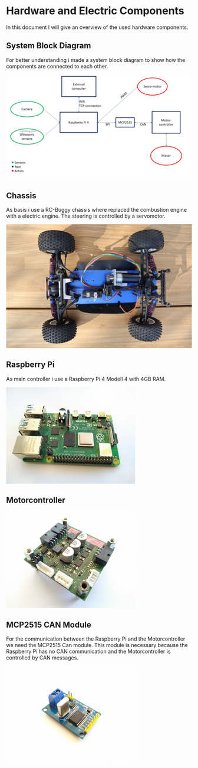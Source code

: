 # Hardware and Electric Components

In this document I will give an overview of the used hardware components.

## System Block Diagram
For better understanding i made a system block diagram to show how the components are connected to each other.

<img src="/images/Overview_blockdiagram.jpg" width="600">

## Chassis

As basis i use a RC-Buggy chassis where replaced the combustion engine with a electric engine.
The steering is controlled by a servomotor.

<img src="/images/chassis.jpg" width="600">

## Raspberry Pi

As main controller i use a Raspberry Pi 4 Modell 4 with 4GB RAM.

<img src="/images/raspberryPi.jpg" width="350">

## Motorcontroller

<img src="/images/motorcontroller.jpg" width="350">

## MCP2515 CAN Module
For the communication between the Raspberry Pi and the Motorcontroller we need the MCP2515 Can module.
This module is necessary because the Raspberry Pi has no CAN communication and the Motorcontroller is controlled by CAN messages.

<img src="/images/MCP2515.jpg" width="350">
